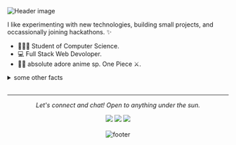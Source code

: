 <img src="https://github.com/Yogesh-ghub/Yogesh-ghub/blob/a02a0dd19055bab0dc0e4eb6199188a557673c02/header_name.png" alt="Header image">

I like experimenting with new technologies, building small projects, and occassionally joining hackathons. ✨
- 👩🏻‍💻 Student of Computer Science.
- 💻 Full Stack Web Devoloper.
- 🐱‍👤 absolute adore anime sp. One Piece ⚔.
<details>
  <summary>some other facts</summary>
  <br>
  <p><i>Siri play Love Story by Taylor Swift 🎶</i></p>
  -Me go to jam when coding: musicals. Non-stop. ⭐️
  <br><br>

  ##
  
  <div align="center">
  <img src="https://cdn.jsdelivr.net/gh/devicons/devicon/icons/typescript/typescript-original.svg" height="30" alt="typescript logo"  />
  <img width="12" />
  <img src="https://cdn.jsdelivr.net/gh/devicons/devicon/icons/react/react-original.svg" height="30" alt="react logo"  />
  <img width="12" />
  <img src="https://cdn.jsdelivr.net/gh/devicons/devicon/icons/spring/spring-original.svg" height="30" alt="spring logo"  />
  <img width="12" />
  <img src="https://cdn.jsdelivr.net/gh/devicons/devicon/icons/nodejs/nodejs-original.svg" height="30" alt="nodejs logo"  />
  <img width="12" />
  <img src="https://cdn.jsdelivr.net/gh/devicons/devicon/icons/css3/css3-original.svg" height="30" alt="css3 logo"  />
  <img width="12" />
  <img src="https://cdn.jsdelivr.net/gh/devicons/devicon/icons/angularjs/angularjs-original.svg" height="30" alt="angularjs logo"  />
  <img width="12" />
  <img src="https://cdn.jsdelivr.net/gh/devicons/devicon/icons/html5/html5-original.svg" height="30" alt="html5 logo"  />
  <img width="12" />
  <img src="https://cdn.jsdelivr.net/gh/devicons/devicon/icons/java/java-original.svg" height="30" alt="java logo"  />
  <img width="12" />
  <img src="https://cdn.jsdelivr.net/gh/devicons/devicon/icons/javascript/javascript-original.svg" height="30" alt="javascript logo"  />
  <img width="12" />
  <img src="https://cdn.jsdelivr.net/gh/devicons/devicon/icons/mysql/mysql-original.svg" height="30" alt="mysql logo"  />
  <img width="12" />
  <img src="https://cdn.jsdelivr.net/gh/devicons/devicon/icons/mongodb/mongodb-original.svg" height="30" alt="mongodb logo"  />
  <img width="12" />
  <img src="https://cdn.jsdelivr.net/gh/devicons/devicon/icons/cplusplus/cplusplus-original.svg" height="30" alt="cplusplus logo"  />
  <img width="12" />
  <img src="https://cdn.jsdelivr.net/gh/devicons/devicon/icons/postgresql/postgresql-original.svg" height="30" alt="postgresql logo"  />
  <img width="12" />
  <img src="https://cdn.jsdelivr.net/gh/devicons/devicon/icons/git/git-original.svg" height="30" alt="git logo"  />
  <img width="12" />
  <img src="https://cdn.jsdelivr.net/gh/devicons/devicon/icons/gitlab/gitlab-original.svg" height="30" alt="gitlab logo"  />
  <img width="12" />
  <img src="https://cdn.jsdelivr.net/gh/devicons/devicon/icons/jquery/jquery-original.svg" height="30" alt="jquery logo"  />
  <img width="12" />
  <img src="https://cdn.jsdelivr.net/gh/devicons/devicon/icons/npm/npm-original-wordmark.svg" height="30" alt="npm logo"  />
</div>

  ##
  <a href="https://github.com/Yogesh-ghub/Yogesh-ghub">
  <img align="center" src="https://github-readme-stats.vercel.app/api?username=Yogesh-ghub&count_private=true&show_icons=true&theme=nord" />
</a>
  <br><br>
  <a href="https://github.com/Yogesh-ghub/Yogesh-ghub">
    <img align="center" src="https://github-readme-streak-stats.herokuapp.com/?user=Yogesh-ghub&count_private=true&theme=dracula&hide_border=false&border_radius=5" />
  </a>
  <br><br>
  <a href="https://github.com/Yogesh-ghub/Yogesh-ghub">
    <img align="center" src="https://github-readme-stats.vercel.app/api/top-langs/?username=Yogesh-ghub&count_private=true&layout=compact&theme=dracula&hide_border=false&card_width=420" />
  </a>


</details>
<br>
<hr>
<p align="center">
  <i>Let's connect and chat! Open to anything under the sun.</i>
  <p align="center">
  <a href="https://twitter.com/YogeshC29365475" alt=""twitter><img src="https://github.com/Yogesh-ghub/Yogesh-ghub/blob/667c955c179b1e7fa9b8e422596c610273f90933/twitter-fill.svg"></a>
  <a href="https://www.linkedin.com/in/yogesh-chandra-sharma-59147b201/" alt="Linkedin"><img src="https://github.com/Yogesh-ghub/Yogesh-ghub/blob/667c955c179b1e7fa9b8e422596c610273f90933/linkedin-fill.svg"></a>
    <a href="mailto:002chandra.yogesh@gmail.com" alt="contact me"><img src="https://github.com/Yogesh-ghub/Yogesh-ghub/blob/667c955c179b1e7fa9b8e422596c610273f90933/mail-fill.svg"></a>
 <br><br>
    
<img src="https://github.com/Yogesh-ghub/Yogesh-ghub/blob/7fb32a2dd8b342f35778192149fd5c5269839bec/footer.png" alt="footer">

